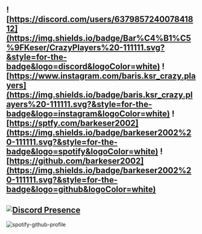  ![https://discord.com/users/637985724007841812](https://img.shields.io/badge/Bar%C4%B1%C5%9FKeser/CrazyPlayers%20-111111.svg?&style=for-the-badge&logo=discord&logoColor=white) ![https://www.instagram.com/baris.ksr_crazy.players](https://img.shields.io/badge/baris.ksr_crazy.players%20-111111.svg?&style=for-the-badge&logo=instagram&logoColor=white) ![https://sptfy.com/barkeser2002](https://img.shields.io/badge/barkeser2002%20-111111.svg?&style=for-the-badge&logo=spotify&logoColor=white) ![https://github.com/barkeser2002](https://img.shields.io/badge/barkeser2002%20-111111.svg?&style=for-the-badge&logo=github&logoColor=white)
------------
[![Discord Presence](https://lanyard-profile-readme.vercel.app/api/637985724007841812?theme=dark&bg=06154a&animated=true&hideDiscrim=true&borderRadius=20px)](https://discord.com/users/637985724007841812)
------------
 ![spotify-github-profile](https://spotify-github-profile.vercel.app/api/view.svg?uid=barkeser2002&cover_image=true&theme=natemoo-re&bar_color=08fa00&bar_color_cover=true)
